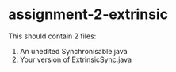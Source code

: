 # assignment-2-extrinsic

This should contain 2 files:
1. An unedited Synchronisable.java
2. Your version of ExtrinsicSync.java 